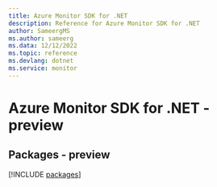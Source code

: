 ```yaml
---
title: Azure Monitor SDK for .NET
description: Reference for Azure Monitor SDK for .NET
author: SameergMS
ms.author: sameerg
ms.data: 12/12/2022
ms.topic: reference
ms.devlang: dotnet
ms.service: monitor
---
```

# Azure Monitor SDK for .NET - preview
## Packages - preview
[!INCLUDE [packages](monitor-index.md)]